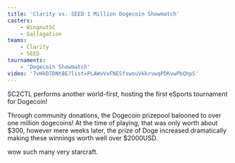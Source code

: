 ```yaml
---
title: 'Clarity vs. SEED 1 Million Dogecoin Showmatch'
casters:
    - WingnutSC
    - Gallagation
teams:
    - Clarity
    - SEED
tournaments:
    - 'Dogecoin Showmatch'
video: '7vHkD7DNtBE?list=PLAWvVvFNESfswouVkkrvwqPDKvwPbQhpS'
---
```

SC2CTL performs another world-first, hosting the first eSports tournament for Dogecoin!

Through community donations, the Dogecoin prizepool balooned to over one million dogecoins! At the time of playing, that
was only worth about $300, however mere weeks later, the prize of Doge increased dramatically making these winnings worth
well over $2000USD.

wow such many very starcraft.